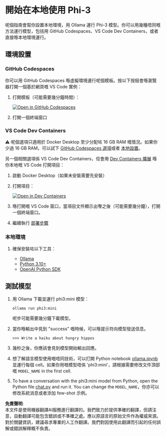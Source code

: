 # 開始在本地使用 Phi-3

呢個指南會幫你設置本地環境，用 Ollama 運行 Phi-3 模型。你可以用幾種唔同嘅方法運行模型，包括用 GitHub Codespaces、VS Code Dev Containers，或者直接喺本地環境運行。

## 環境設置

### GitHub Codespaces

你可以用 GitHub Codespaces 喺虛擬環境運行呢個模板。按以下按鈕會喺瀏覽器打開一個基於網頁嘅 VS Code 實例：

1. 打開模板（可能需要幾分鐘時間）：

    [![Open in GitHub Codespaces](https://github.com/codespaces/badge.svg)](https://codespaces.new/microsoft/phi-3cookbook)

2. 打開一個終端窗口

### VS Code Dev Containers

⚠️ 呢個選項只適用於 Docker Desktop 至少分配咗 16 GB RAM 嘅情況。如果你少過 16 GB RAM，可以試下 [GitHub Codespaces 選項](../../../../../md/01.Introduction/01)或者 [本地設置](../../../../../md/01.Introduction/01)。

另一個相關選項係 VS Code Dev Containers，佢會用 [Dev Containers 擴展](https://marketplace.visualstudio.com/items?itemName=ms-vscode-remote.remote-containers) 喺你本地嘅 VS Code 打開項目：

1. 啟動 Docker Desktop（如果未安裝需要先安裝）
2. 打開項目：

    [![Open in Dev Containers](https://img.shields.io/static/v1?style=for-the-badge&label=Dev%20Containers&message=Open&color=blue&logo=visualstudiocode)](https://vscode.dev/redirect?url=vscode://ms-vscode-remote.remote-containers/cloneInVolume?url=https://github.com/microsoft/phi-3cookbook)

3. 喺打開嘅 VS Code 窗口，當項目文件顯示出嚟之後（可能需要幾分鐘），打開一個終端窗口。
4. 繼續執行 [部署步驟](../../../../../md/01.Introduction/01)

### 本地環境

1. 確保安裝咗以下工具：

    * [Ollama](https://ollama.com/)
    * [Python 3.10+](https://www.python.org/downloads/)
    * [OpenAI Python SDK](https://pypi.org/project/openai/)

## 測試模型

1. 用 Ollama 下載並運行 phi3:mini 模型：

    ```shell
    ollama run phi3:mini
    ```

    呢步可能需要幾分鐘下載模型。

2. 當你喺輸出中見到 "success" 嘅時候，可以喺提示符向模型發送信息。

    ```shell
    >>> Write a haiku about hungry hippos
    ```

3. 幾秒之後，你應該會見到模型開始輸出回應。

4. 想了解語言模型使用嘅唔同技術，可以打開 Python notebook [ollama.ipynb](../../../../../code/01.Introduce/ollama.ipynb) 並運行每個 cell。如果你用嘅模型唔係 'phi3:mini'，請根據需要修改文件頂部嘅 `MODEL_NAME` in the first cell.

5. To have a conversation with the phi3:mini model from Python, open the Python file [chat.py](../../../../../code/01.Introduce/chat.py) and run it. You can change the `MODEL_NAME`，你亦可以修改系統消息或者添加 few-shot 示例。

**免責聲明**:  
本文件是使用機器翻譯AI服務進行翻譯的。我們致力於提供準確的翻譯，但請注意，自動翻譯可能包含錯誤或不準確之處。應以原語言的原始文件作為權威來源。對於關鍵資訊，建議尋求專業的人工作翻譯。我們對因使用此翻譯而引起的任何誤解或錯誤解釋概不負責。